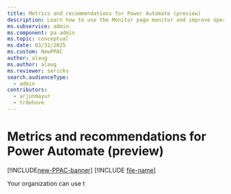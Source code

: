 ```yaml
---
title: Metrics and recommendations for Power Automate (preview)
description: Learn how to use the Monitor page monitor and improve operational health.
ms.subservice: admin
ms.component: pa-admin
ms.topic: conceptual
ms.date: 03/31/2025
ms.custom: NewPPAC
author: alaug
ms.author: alaug
ms.reviewer: sericks
search.audienceType: 
  - admin
contributors:
  - arjunmayur
  - trdehove
---
```


# Metrics and recommendations for Power Automate (preview)

[!INCLUDE[new-PPAC-banner](~/includes/new-PPAC-banner.md)]
[!INCLUDE [file-name](~/../shared-content/shared/preview-includes/preview-banner.md)]

Your organization can use t
